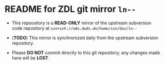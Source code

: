 # README for ZDL git mirror `ln--`

- This repsository is a **READ-ONLY** mirror of the upstream subversion
code repository at
`svn+ssh://odo.dwds.de/home/svn/dev/ln--`

- (**TODO**) This mirror is synchronized daily from the upstream subversion
repository.

- Please **DO NOT** commit directly to this git repository;
any changes made here will be **LOST**.
